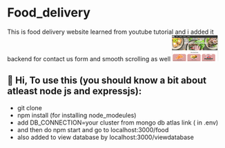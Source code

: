 # Food_delivery

This is food delivery website learned from youtube tutorial and i added it backend for contact us form and smooth scrolling as well 
![Demo](img/New_video_SparkVideo.gif)


## 👋 Hi, To use this (you should know a bit about atleast node js and expressjs):
- git clone
- npm install (for installing node_modeules)
- add DB_CONNECTION=your cluster from mongo db atlas link  ( in .env)
- and then do npm start and go to localhost:3000/food
- also added to view database  by localhost:3000/viewdatabase

